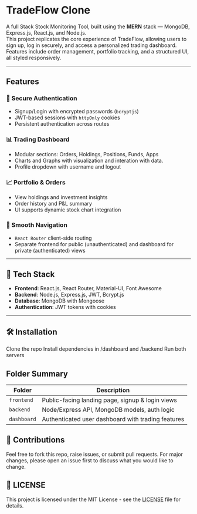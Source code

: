 # TradeFlow Clone

A full Stack Stock Monitoring Tool, built using the **MERN** stack — MongoDB, Express.js, React.js, and Node.js.  
This project replicates the core experience of TradeFlow, allowing users to sign up, log in securely, and access a personalized trading dashboard. Features include order management, portfolio tracking, and a structured UI, all styled responsively.

---

## Features

### 🔐 Secure Authentication

- Signup/Login with encrypted passwords (`bcryptjs`)
- JWT-based sessions with `httpOnly` cookies
- Persistent authentication across routes

### 📊 Trading Dashboard

- Modular sections: Orders, Holdings, Positions, Funds, Apps
- Charts and Graphs with visualization and interation with data.
- Profile dropdown with username and logout

### 📈 Portfolio & Orders

- View holdings and investment insights
- Order history and P&L summary
- UI supports dynamic stock chart integration

### 🔄 Smooth Navigation

- `React Router` client-side routing
- Separate frontend for public (unauthenticated) and dashboard for private (authenticated) views

---

## 🔧 Tech Stack

- **Frontend**: React.js, React Router, Material-UI, Font Awesome
- **Backend**: Node.js, Express.js, JWT, Bcrypt.js
- **Database**: MongoDB with Mongoose
- **Authentication**: JWT tokens with cookies

---

## 🛠️ Installation

Clone the repo
Install dependencies in /dashboard and /backend
Run both servers

## Folder Summary

| Folder      | Description                                        |
| ----------- | -------------------------------------------------- |
| `frontend`  | Public-facing landing page, signup & login views   |
| `backend`   | Node/Express API, MongoDB models, auth logic       |
| `dashboard` | Authenticated user dashboard with trading features |

## 🤝 Contributions

Feel free to fork this repo, raise issues, or submit pull requests.
For major changes, please open an issue first to discuss what you would like to change.

## 📄 LICENSE

This project is licensed under the MIT License - see the [LICENSE](LICENSE) file for details.
